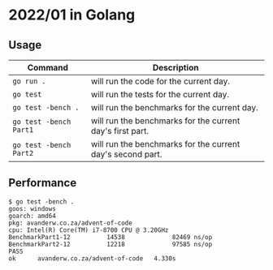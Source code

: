 # 2022/01 in Golang

## Usage

| Command | Description |
|---------|-------------|
| `go run .` | will run the code for the current day. |
| `go test` | will run the tests for the current day. |
| `go test -bench .` | will run the benchmarks for the current day. |
| `go test -bench Part1` | will run the benchmarks for the current day's first part. |
| `go test -bench Part2` | will run the benchmarks for the current day's second part. |


## Performance

```
$ go test -bench .
goos: windows
goarch: amd64
pkg: avanderw.co.za/advent-of-code
cpu: Intel(R) Core(TM) i7-8700 CPU @ 3.20GHz
BenchmarkPart1-12          14538             82469 ns/op
BenchmarkPart2-12          12218             97585 ns/op
PASS
ok      avanderw.co.za/advent-of-code   4.330s           
```